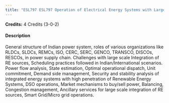 ```yaml
---
title: "ESL797 ESL797 Operation of Electrical Energy Systems with Large Scale Integration of Renewable Energy Sources"
---
```

**Credits:** 4 Credits (3-0-2)

#### Description
General structure of Indian power system, roles of various organizations like RLDCs, SLDCs, REMCs, ISO, CERC, SERC, GENCO, TRANSCO, DISCOs, RESCOs, in power supply chain. Challenges with large scale Integration of RE sources, Scheduling practices followed in Indian/International scenarios. Power flow analysis, State estimation, Optimal operational dispatch, Unit commitment, Demand side management, Security and stability analysis of integrated energy systems with high penetration of Renewable Energy Systems, DSO operations, Market mechanisms to buy/sell power, Balancing, Congestion management, Ancillary services for large scale integration of RE sources, Smart Grid/Micro grid operations.
